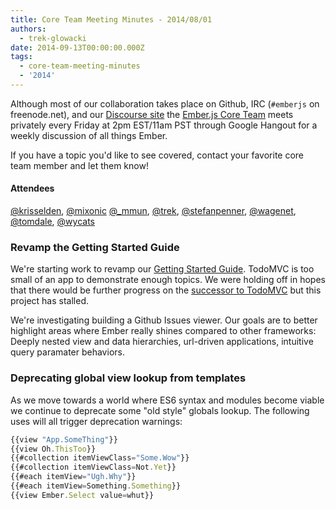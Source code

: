 ```yaml
---
title: Core Team Meeting Minutes - 2014/08/01
authors:
  - trek-glowacki
date: 2014-09-13T00:00:00.000Z
tags:
  - core-team-meeting-minutes
  - '2014'
---
```



Although most of our collaboration takes place on Github, IRC
(`#emberjs` on freenode.net), and our [Discourse site](http://discuss.emberjs.com/)
the [Ember.js Core Team](/team) meets privately every
Friday at 2pm EST/11am PST through Google Hangout for a weekly
discussion of all things Ember.

If you have a topic you'd like to see covered, contact your favorite
core team member and let them know!

#### Attendees

<!--   [@ebryn](https://twitter.com/ebryn),
  [@krisselden](https://twitter.com/krisselden),
  [@machty](https://twitter.com/machty),
  [@mixonic](https://twitter.com/mixonic)
  [@_mmun](https://twitter.com/_mmun),
  [@rwjblue](https://twitter.com/rwjblue),
  [@trek](https://twitter.com/trek),
  [@stefanpenner](https://twitter.com/stefanpenner),
  [@wagenet](https://twitter.com/wagenet),
  [@tomdale](https://twitter.com/tomdale),
  [@wifelette](https://twitter.com/wifelette),
  [@wycats](https://twitter.com/wycats) -->

[@krisselden](https://twitter.com/krisselden),
[@mixonic](https://twitter.com/mixonic)
[@_mmun](https://twitter.com/_mmun),
[@trek](https://twitter.com/trek),
[@stefanpenner](https://twitter.com/stefanpenner),
[@wagenet](https://twitter.com/wagenet),
[@tomdale](https://twitter.com/tomdale),
[@wycats](https://twitter.com/wycats)

### Revamp the Getting Started Guide

We're starting work to revamp
our [Getting Started Guide](http://emberjs.com/guides/getting-started/).
TodoMVC is too small of an app to demonstrate enough topics. We were
holding off in hopes that there would be further progress on the [successor
to TodoMVC](https://github.com/tastejs/TasteApp) but this project has stalled.

We're investigating building a Github Issues viewer. Our goals are to better
highlight areas where Ember really shines compared to other frameworks: Deeply
nested view and data hierarchies, url-driven applications, intuitive
query paramater behaviors.

### Deprecating global view lookup from templates

As we move towards a world where ES6 syntax and modules
become viable we continue to deprecate some "old style"
globals lookup. The following uses will all trigger
deprecation warnings:

```javascript
{{view "App.SomeThing"}}
{{view Oh.ThisToo}}
{{#collection itemViewClass="Some.Wow"}}
{{#collection itemViewClass=Not.Yet}}
{{#each itemView="Ugh.Why"}}
{{#each itemView=Something.Something}}
{{view Ember.Select value=whut}}
```
